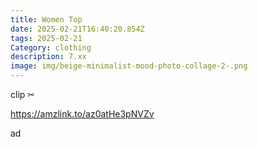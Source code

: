 ```yaml
---
title: Women Top
date: 2025-02-21T16:40:20.854Z
tags: 2025-02-21
Category: clothing
description: 7.xx
image: img/beige-minimalist-mood-photo-collage-2-.png
---
```

c﻿lip ✂

https://amzlink.to/az0atHe3pNVZv

a﻿d